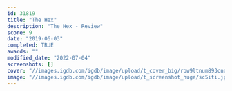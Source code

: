 ```yaml
---
id: 31819
title: "The Hex"
description: "The Hex - Review"
score: 9
date: "2019-06-03"
completed: TRUE
awards: ""
modified_date: "2022-07-04"
screenshots: []
cover: "//images.igdb.com/igdb/image/upload/t_cover_big/rbw9ltnum893cnarcg5g.jpg"
image: "//images.igdb.com/igdb/image/upload/t_screenshot_huge/sc5iti.jpg"
---
```

